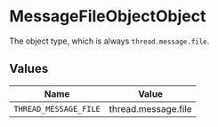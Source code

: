 # MessageFileObjectObject

The object type, which is always `thread.message.file`.


## Values

| Name                  | Value                 |
| --------------------- | --------------------- |
| `THREAD_MESSAGE_FILE` | thread.message.file   |